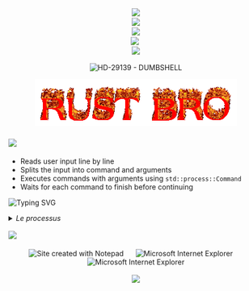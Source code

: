 <div align="center">
<img src="https://en.bloggif.com/tmp/5e9dce95a2ae45dfd056351859bc5112/text.gif?1745734022">
<br>
<img src="https://en.bloggif.com/tmp/02747322da58e6bbd1ae493e2e2f10f8/text.gif?1745734149">
<br>
<img src="https://en.bloggif.com/tmp/9ae447dcc45f09cb37f42cf7d0ff93bb/text.gif?1745734334"/>
  <br>
<img src="https://github.com/Anmol-Baranwal/Cool-GIFs-For-GitHub/assets/74038190/baf52aa6-ff71-412d-9607-db8feb17874b" width="75">&nbsp;
  <br>
<img src="https://user-images.githubusercontent.com/74038190/212284100-561aa473-3905-4a80-b561-0d28506553ee.gif" width="700">
</div>
<p align="center">
  <img src="https://github.com/HD-29139/dumbshell/blob/main/assets/dshellv2.GIF" width="1024" alt="HD-29139 - DUMBSHELL">
</p>
<p align="center">
<img src="https://github.com/HD-29139/dumbshell/blob/main/assets/cooltext.gif">
</p>


### <img src="https://en.bloggif.com/tmp/585c7ab737a16300f087c4d2d23a3c26/text.gif?1745734940"/>


- Reads user input line by line
- Splits the input into command and arguments
- Executes commands with arguments using `std::process::Command`
- Waits for each command to finish before continuing
<p><img src="https://readme-typing-svg.demolab.com?font=Fira+Code&size=40&duration=1&pause=4&color=F70000&background=FFFFFF00&center=true&vCenter=true&width=25&height=25&lines=%E2%86%93" alt="Typing SVG" onclick="return false;" /></p>

<details>
  <summary><i>Le processus</i></summary>
  <div align="center">
  <img src="https://en.bloggif.com/tmp/a6832549707170d15a87c000de3859b9/text.gif?1745737101">
  <br>
  <img src="https://github.com/HD-29139/dumbshell/blob/main/assets/img3.gif" width="102">
  <img src="https://github.com/HD-29139/dumbshell/blob/main/assets/img2.gif" width="124">
  <img src="https://github.com/HD-29139/dumbshell/blob/main/assets/img1.gif" width="192">
  </div>
  <div align="center">
  <img src="https://github.com/HD-29139/dumbshell/blob/main/assets/img4.gif" width="640">
    <br>
  <img src="https://github.com/HD-29139/dumbshell/blob/main/assets/scanOK.gif" width="640">
  </div>
</details>
<br>

<img src="https://user-images.githubusercontent.com/74038190/212284100-561aa473-3905-4a80-b561-0d28506553ee.gif" width="700">
</div>
<br><br>
<div align="center">
<img src="https://raw.githubusercontent.com/BrunnerLivio/brunnerlivio/master/images/notepad.gif" alt="Site created with Notepad" height="30" />
<!-- "margin-right: whatever;" -->
<span>&nbsp;&nbsp;&nbsp;&nbsp;</span>  
<img src="https://raw.githubusercontent.com/BrunnerLivio/brunnerlivio/master/images/ie_logo.gif" alt="Microsoft Internet Explorer" />
<span>&nbsp;&nbsp;&nbsp;&nbsp;</span>  
<img src="https://raw.githubusercontent.com/BrunnerLivio/brunnerlivio/master/images/noframes.gif" alt="Microsoft Internet Explorer" />
</div>
<br>
<footer>
  <div align="center">
  <img src="https://en.bloggif.com/tmp/da8dfc8d5f9cf94b7dc6e735168b3358/text.gif?1745736046">
  </div>
</footer>
